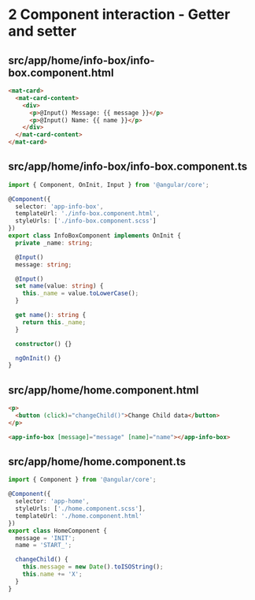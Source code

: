 # 2 Component interaction - Getter and setter

## src/app/home/info-box/info-box.component.html

```html
<mat-card>
  <mat-card-content>
    <div>
      <p>@Input() Message: {{ message }}</p>
      <p>@Input() Name: {{ name }}</p>
    </div>
  </mat-card-content>
</mat-card>
```

## src/app/home/info-box/info-box.component.ts

```ts
import { Component, OnInit, Input } from '@angular/core';

@Component({
  selector: 'app-info-box',
  templateUrl: './info-box.component.html',
  styleUrls: ['./info-box.component.scss']
})
export class InfoBoxComponent implements OnInit {
  private _name: string;

  @Input()
  message: string;

  @Input()
  set name(value: string) {
    this._name = value.toLowerCase();
  }

  get name(): string {
    return this._name;
  }

  constructor() {}

  ngOnInit() {}
}
```

## src/app/home/home.component.html

```html
<p>
  <button (click)="changeChild()">Change Child data</button>
</p>

<app-info-box [message]="message" [name]="name"></app-info-box>
```

## src/app/home/home.component.ts

```ts
import { Component } from '@angular/core';

@Component({
  selector: 'app-home',
  styleUrls: ['./home.component.scss'],
  templateUrl: './home.component.html'
})
export class HomeComponent {
  message = 'INIT';
  name = 'START_';

  changeChild() {
    this.message = new Date().toISOString();
    this.name += 'X';
  }
}
```
